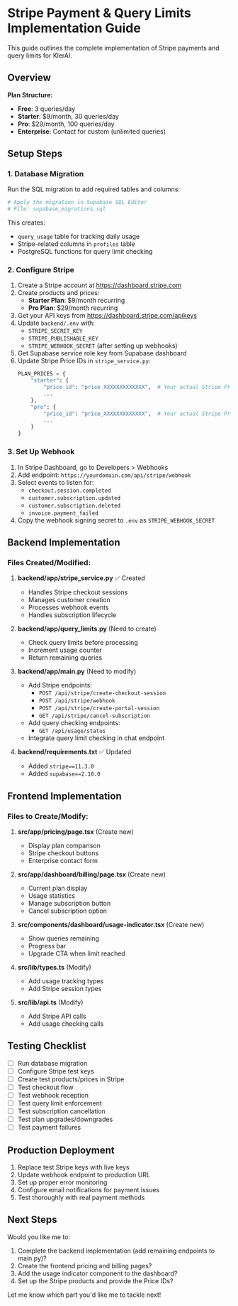 # Stripe Payment & Query Limits Implementation Guide

This guide outlines the complete implementation of Stripe payments and query limits for KlerAI.

## Overview

**Plan Structure:**
- **Free**: 3 queries/day
- **Starter**: $9/month, 30 queries/day
- **Pro**: $29/month, 100 queries/day
- **Enterprise**: Contact for custom (unlimited queries)

## Setup Steps

### 1. Database Migration

Run the SQL migration to add required tables and columns:

```bash
# Apply the migration in Supabase SQL Editor
# File: supabase_migrations.sql
```

This creates:
- `query_usage` table for tracking daily usage
- Stripe-related columns in `profiles` table
- PostgreSQL functions for query limit checking

### 2. Configure Stripe

1. Create a Stripe account at https://dashboard.stripe.com
2. Create products and prices:
   - **Starter Plan**: $9/month recurring
   - **Pro Plan**: $29/month recurring
3. Get your API keys from https://dashboard.stripe.com/apikeys
4. Update `backend/.env` with:
   - `STRIPE_SECRET_KEY`
   - `STRIPE_PUBLISHABLE_KEY`
   - `STRIPE_WEBHOOK_SECRET` (after setting up webhooks)
5. Get Supabase service role key from Supabase dashboard
6. Update Stripe Price IDs in `stripe_service.py`:
   ```python
   PLAN_PRICES = {
       "starter": {
           "price_id": "price_XXXXXXXXXXXXX",  # Your actual Stripe Price ID
           ...
       },
       "pro": {
           "price_id": "price_XXXXXXXXXXXXX",  # Your actual Stripe Price ID
           ...
       }
   }
   ```

### 3. Set Up Webhook

1. In Stripe Dashboard, go to Developers > Webhooks
2. Add endpoint: `https://yourdomain.com/api/stripe/webhook`
3. Select events to listen for:
   - `checkout.session.completed`
   - `customer.subscription.updated`
   - `customer.subscription.deleted`
   - `invoice.payment_failed`
4. Copy the webhook signing secret to `.env` as `STRIPE_WEBHOOK_SECRET`

## Backend Implementation

### Files Created/Modified:

1. **backend/app/stripe_service.py** ✅ Created
   - Handles Stripe checkout sessions
   - Manages customer creation
   - Processes webhook events
   - Handles subscription lifecycle

2. **backend/app/query_limits.py** (Need to create)
   - Check query limits before processing
   - Increment usage counter
   - Return remaining queries

3. **backend/app/main.py** (Need to modify)
   - Add Stripe endpoints:
     - `POST /api/stripe/create-checkout-session`
     - `POST /api/stripe/webhook`
     - `POST /api/stripe/create-portal-session`
     - `GET /api/stripe/cancel-subscription`
   - Add query checking endpoints:
     - `GET /api/usage/status`
   - Integrate query limit checking in chat endpoint

4. **backend/requirements.txt** ✅ Updated
   - Added `stripe==11.3.0`
   - Added `supabase==2.10.0`

## Frontend Implementation

### Files to Create/Modify:

1. **src/app/pricing/page.tsx** (Create new)
   - Display plan comparison
   - Stripe checkout buttons
   - Enterprise contact form

2. **src/app/dashboard/billing/page.tsx** (Create new)
   - Current plan display
   - Usage statistics
   - Manage subscription button
   - Cancel subscription option

3. **src/components/dashboard/usage-indicator.tsx** (Create new)
   - Show queries remaining
   - Progress bar
   - Upgrade CTA when limit reached

4. **src/lib/types.ts** (Modify)
   - Add usage tracking types
   - Add Stripe session types

5. **src/lib/api.ts** (Modify)
   - Add Stripe API calls
   - Add usage checking calls

## Testing Checklist

- [ ] Run database migration
- [ ] Configure Stripe test keys
- [ ] Create test products/prices in Stripe
- [ ] Test checkout flow
- [ ] Test webhook reception
- [ ] Test query limit enforcement
- [ ] Test subscription cancellation
- [ ] Test plan upgrades/downgrades
- [ ] Test payment failures

## Production Deployment

1. Replace test Stripe keys with live keys
2. Update webhook endpoint to production URL
3. Set up proper error monitoring
4. Configure email notifications for payment issues
5. Test thoroughly with real payment methods

## Next Steps

Would you like me to:
1. Complete the backend implementation (add remaining endpoints to main.py)?
2. Create the frontend pricing and billing pages?
3. Add the usage indicator component to the dashboard?
4. Set up the Stripe products and provide the Price IDs?

Let me know which part you'd like me to tackle next!

